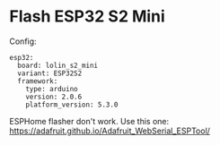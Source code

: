 # Flash ESP32 S2 Mini
Config:
```
esp32:
  board: lolin_s2_mini
  variant: ESP32S2
  framework:
    type: arduino
    version: 2.0.6
    platform_version: 5.3.0
```
ESPHome flasher don't work. Use this one:
https://adafruit.github.io/Adafruit_WebSerial_ESPTool/
